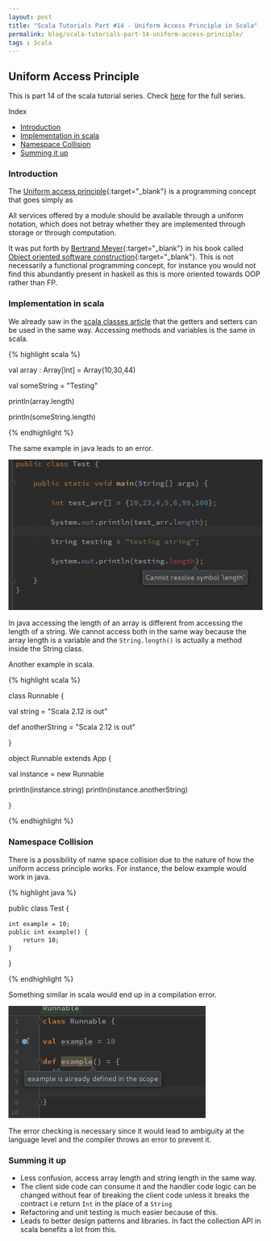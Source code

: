 ```yaml
---
layout: post
title: "Scala Tutorials Part #14 - Uniform Access Principle in Scala"
permalink: blog/scala-tutorials-part-14-uniform-access-principle/
tags : Scala
---
```


Uniform Access Principle
-----------------------

This is part 14 of the scala tutorial series. Check [here](/blog/scala-articles-index/) for the full series.

<i class="fa fa-list-ul fa-lg space-right"></i> Index

- [Introduction](#Intro)
- [Implementation in scala](#UAPScala)
- [Namespace Collision](#NameSpaceCol)
- [Summing it up](#Conclusion)


<h3><b><a name = "Intro" class="inter-header">Introduction</a></b></h3>

The [Uniform access principle](http://wiki.c2.com/?UniformAccessPrinciple){:target="_blank"} is a programming concept that goes simply as

<i class="fa fa-quote-left" aria-hidden="true"></i> All services offered by a module should be available through a uniform notation, which does not betray whether they are implemented through storage 
or through computation. <i class="fa fa-quote-right" aria-hidden="true"></i>

It was put forth by [Bertrand Meyer](https://en.wikipedia.org/wiki/Bertrand_Meyer){:target="_blank"} in his book called 
[Object oriented software construction](https://en.wikipedia.org/wiki/Object-Oriented_Software_Construction){:target="_blank"}. This is not necessarily a functional
programming concept, for instance you would not find this abundantly present in haskell as this is more oriented towards OOP rather than FP.

<h3><b><a name = "UAPScala" class="inter-header">Implementation in scala</a></b></h3>

We already saw in the [scala classes article](/blog/scala-tutorials-part-5-classes/#ScalaStyleGetter) that the getters and setters can be used in the same way. 
Accessing methods and variables is the same in scala.

{% highlight scala %}

  val array : Array[Int] = Array(10,30,44)

  val someString =  "Testing"

  println(array.length)

  println(someString.length)

{% endhighlight %}

The same example in java leads to an error.

![No uac java](/images/java_no_uac.png)

In java accessing the length of an array is different from accessing the length of a string. 
We cannot access both in the same way because the array length is a variable and the `String.length()` is actually a method inside the String class.

Another example in scala.

{% highlight scala %}

class Runnable {

  val string = "Scala 2.12 is out"

  def anotherString = "Scala 2.12 is out"

}

object Runnable extends App  {

  val instance = new Runnable

  println(instance.string)
  println(instance.anotherString)

}

{% endhighlight %}

<h3><b><a name = "NameSpaceCol" class="inter-header">Namespace Collision</a></b></h3>

There is a possibility of name space collision due to the nature of how the uniform access principle works. For instance, the below example would work in java.

{% highlight java %}

public class Test {

    int example = 10;
    public int example() {
        return 10;
    }

}

{% endhighlight %}

Something similar in scala would end up in a compilation error.

![Scala namespace](/images/scala_namespace.png)

The error checking is necessary since it would lead to ambiguity at the language level and the compiler throws an error to prevent it.

<h3><b><a name = "Conclusion" class="inter-header">Summing it up</a></b></h3>

- Less confusion, access array length and string length in the same way.
- The client side code can consume it and the handler code logic can be changed without fear of breaking the client code unless 
it breaks the contract i.e return `Int` in the place of a `String`
- Refactoring and unit testing is much easier because of this.
- Leads to better design patterns and libraries. In fact the collection API in scala benefits a lot from this.



